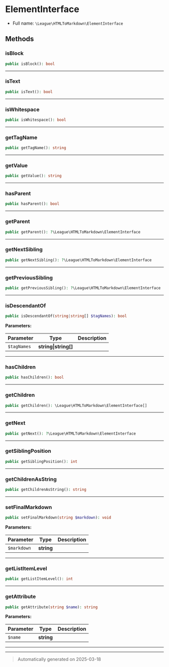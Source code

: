 
# ElementInterface





* Full name: `\League\HTMLToMarkdown\ElementInterface`



## Methods


### isBlock



```php
public isBlock(): bool
```












***

### isText



```php
public isText(): bool
```












***

### isWhitespace



```php
public isWhitespace(): bool
```












***

### getTagName



```php
public getTagName(): string
```












***

### getValue



```php
public getValue(): string
```












***

### hasParent



```php
public hasParent(): bool
```












***

### getParent



```php
public getParent(): ?\League\HTMLToMarkdown\ElementInterface
```












***

### getNextSibling



```php
public getNextSibling(): ?\League\HTMLToMarkdown\ElementInterface
```












***

### getPreviousSibling



```php
public getPreviousSibling(): ?\League\HTMLToMarkdown\ElementInterface
```












***

### isDescendantOf



```php
public isDescendantOf(string|string[] $tagNames): bool
```








**Parameters:**

| Parameter | Type | Description |
|-----------|------|-------------|
| `$tagNames` | **string&#124;string[]** |  |





***

### hasChildren



```php
public hasChildren(): bool
```












***

### getChildren



```php
public getChildren(): \League\HTMLToMarkdown\ElementInterface[]
```












***

### getNext



```php
public getNext(): ?\League\HTMLToMarkdown\ElementInterface
```












***

### getSiblingPosition



```php
public getSiblingPosition(): int
```












***

### getChildrenAsString



```php
public getChildrenAsString(): string
```












***

### setFinalMarkdown



```php
public setFinalMarkdown(string $markdown): void
```








**Parameters:**

| Parameter | Type | Description |
|-----------|------|-------------|
| `$markdown` | **string** |  |





***

### getListItemLevel



```php
public getListItemLevel(): int
```












***

### getAttribute



```php
public getAttribute(string $name): string
```








**Parameters:**

| Parameter | Type | Description |
|-----------|------|-------------|
| `$name` | **string** |  |





***


***
> Automatically generated on 2025-03-18
